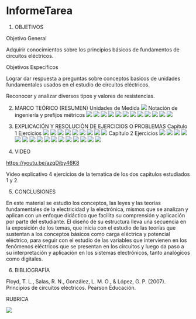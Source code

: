 # InformeTarea


1. OBJETIVOS

Objetivo General

Adquirir conocimientos sobre los principios básicos de fundamentos de circuitos eléctricos.

   Objetivos Específicos
   
   Lograr dar respuesta a preguntas sobre conceptos basicos de unidades fundamentales usados en el estudio de circuitos eléctricos.
   
   Reconocer y analizar diversos tipos y valores de resistencias.

2. MARCO TEÓRICO (RESUMEN)
 Unidades de Medida
![](https://github.com/erichanguan/InformeTarea/commit/d6829778a96f9d36f459caf782a23c87e5516b51)
 Notación de ingeniería y prefijos métricos
![](https://github.com/erichanguan/InformeTarea/blob/main/2%20mapa%20notacion%20cientifica.png)
![](https://github.com/erichanguan/InformeTarea/blob/main/3%20mapa%20prefijos%20m%C3%A9tricos.png)
![](https://github.com/erichanguan/InformeTarea/blob/main/4%20mapa%20conversion%20de%20unidades.png)
![](https://github.com/erichanguan/InformeTarea/blob/main/5%20mapa%20estructura%20at%C3%B3mica.png)
![](https://github.com/erichanguan/InformeTarea/blob/main/6%20mapa%20carga%20electrica.png)
![](https://github.com/erichanguan/InformeTarea/blob/main/7%20mapa%20voltaje%2C%20cooriente%20y%20resistencia.png)
![](https://github.com/erichanguan/InformeTarea/blob/main/8%20inforgrafia%20fuente%20de%20corriente.png)
![](https://github.com/erichanguan/InformeTarea/blob/main/8.1%20mapa%20fuente%20de%20voltaje.png)
![](https://github.com/erichanguan/InformeTarea/blob/main/9%20infografia%20resistores.png)
![](https://github.com/erichanguan/InformeTarea/blob/main/10%20infografia%20circuito%20el%C3%A9ctrico.png)
![](https://github.com/erichanguan/InformeTarea/blob/main/11%20infografia%20medicion%20de%20circuitos%20basicos.png)
![](https://github.com/erichanguan/InformeTarea/blob/main/12%20infografia%20seguridad%20el%C3%A9ctrica.png)

3. EXPLICACIÓN Y RESOLUCIÓN DE EJERCICIOS O PROBLEMAS
Capítulo 1 
Ejercicios
![](https://github.com/erichanguan/InformeTarea/blob/main/1%20cap1.png)
![](https://github.com/erichanguan/InformeTarea/blob/main/1.2%20cap1.png)
![](https://github.com/erichanguan/InformeTarea/blob/main/1.3%20cap1.png)
![](https://github.com/erichanguan/InformeTarea/blob/main/1.4%20cap1.png)
![](https://github.com/erichanguan/InformeTarea/blob/main/1.5%20cap1.png)
![](https://github.com/erichanguan/InformeTarea/blob/main/1.6%20cap1.png)
![](https://github.com/erichanguan/InformeTarea/blob/main/1.7%20cap1.png)
![](https://github.com/erichanguan/InformeTarea/blob/main/1.8%20cap1.png)
![](https://github.com/erichanguan/InformeTarea/blob/main/1.9%20cap1.png)
Capítulo 2
Ejercicios
![](https://github.com/erichanguan/InformeTarea/blob/main/2.1%20cap2.png)
![](https://github.com/erichanguan/InformeTarea/blob/main/2.2%20cap2.png)
![](https://github.com/erichanguan/InformeTarea/blob/main/2.3%20cap2.png)
![](https://github.com/erichanguan/InformeTarea/blob/main/2.4%20cap2.png)
![](https://github.com/erichanguan/InformeTarea/blob/main/2.5%20cap2.png)
![](https://github.com/erichanguan/InformeTarea/blob/main/2.6%20cap2.png)
![](https://github.com/erichanguan/InformeTarea/blob/main/2.7%20cap2.png)
![](https://github.com/erichanguan/InformeTarea/blob/main/2.8%20cap2.png)
![](https://github.com/erichanguan/InformeTarea/blob/main/2.9%20cap2.png)
![](https://github.com/erichanguan/InformeTarea/blob/main/2.10%20cap2.png)
![](https://github.com/erichanguan/InformeTarea/blob/main/2.11%20cap2.png)
![](https://github.com/erichanguan/InformeTarea/blob/main/2.12%20cap2.png)
![](https://github.com/erichanguan/InformeTarea/blob/main/2.13%20cap2.png)
![](https://github.com/erichanguan/InformeTarea/blob/main/2.14%20cap2.png)
![](https://github.com/erichanguan/InformeTarea/blob/main/2.15%20cap2.png)
![](https://github.com/erichanguan/InformeTarea/blob/main/2.16%20cap2.png)

4. VIDEO

https://youtu.be/azqDiby46K8

Video explicativo 4 ejercicios de la tematica de los dos capitulos estudiados 1 y 2.


5. CONCLUSIONES

En este material se estudio los conceptos, las leyes y las teorías fundamentales de la electricidad y la electrónica, mismos que se analizan y aplican con un enfoque didáctico que facilita su comprensión y aplicación por parte del estudiante. El diseño de su estructura lleva una secuencia en la exposición de los temas, que inicia con el estudio de las teorías que sustentan a los conceptos básicos como carga eléctrica y potencial eléctrico, para seguir con el estudio de las variables que intervienen en los fenómenos eléctricos que se presentan en los circuitos y luego da paso a su interpretación y aplicación en los sistemas electrónicos, tanto analógicos como digitales.

6. BIBLIOGRAFÍA

Floyd, T. L., Salas, R. N., González, L. M. O., & López, G. P. (2007). Principios de circuitos eléctricos. Pearson Educación.

RUBRICA

![](https://github.com/doalulema/InformeTarea/blob/main/Tarea.png)
